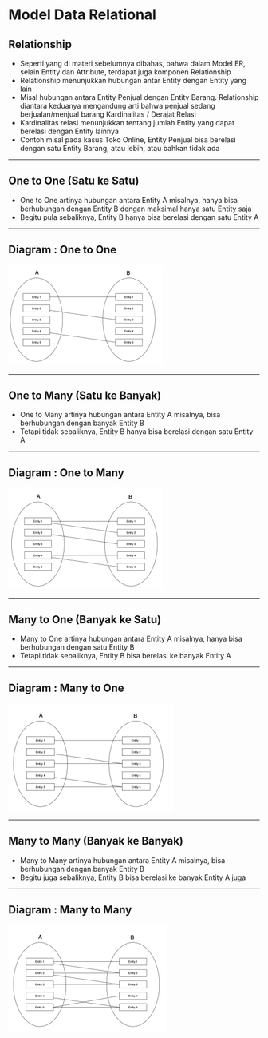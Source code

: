 # Model Data Relational

## Relationship

- Seperti yang di materi sebelumnya dibahas, bahwa dalam Model ER, selain Entity dan Attribute, terdapat juga komponen Relationship
- Relationship menunjukkan hubungan antar Entity dengan Entity yang lain
- Misal hubungan antara Entity Penjual dengan Entity Barang. Relationship diantara keduanya mengandung arti bahwa penjual sedang berjualan/menjual barang Kardinalitas / Derajat Relasi
- Kardinalitas relasi menunjukkan tentang jumlah Entity yang dapat berelasi dengan Entity lainnya
- Contoh misal pada kasus Toko Online, Entity Penjual bisa berelasi dengan satu Entity Barang, atau lebih, atau bahkan tidak ada

---

## One to One (Satu ke Satu)

- One to One artinya hubungan antara Entity A misalnya, hanya bisa berhubungan dengan Entity B dengan maksimal hanya satu Entity saja
- Begitu pula sebaliknya, Entity B hanya bisa berelasi dengan satu Entity A

---

## Diagram : One to One

![1](../assets/img/6/1.PNG)

---

## One to Many (Satu ke Banyak)

- One to Many artinya hubungan antara Entity A misalnya, bisa berhubungan dengan banyak Entity B
- Tetapi tidak sebaliknya, Entity B hanya bisa berelasi dengan satu Entity A

---

## Diagram : One to Many

![2](../assets/img/6/2.PNG)

---

## Many to One (Banyak ke Satu)

- Many to One artinya hubungan antara Entity A misalnya, hanya bisa berhubungan dengan satu Entity B
- Tetapi tidak sebaliknya, Entity B bisa berelasi ke banyak Entity A

---

## Diagram : Many to One

![3](../assets/img/6/3.PNG)

---

## Many to Many (Banyak ke Banyak)

- Many to Many artinya hubungan antara Entity A misalnya, bisa berhubungan dengan banyak Entity B
- Begitu juga sebaliknya, Entity B bisa berelasi ke banyak Entity A juga

---

## Diagram : Many to Many

![4](../assets/img/6/4.PNG)